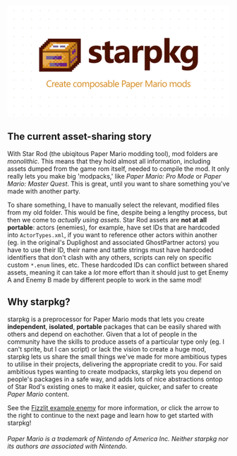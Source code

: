 ![Banner](banner.svg)

## The current asset-sharing story

With Star Rod (the ubiqitous Paper Mario modding tool), mod folders are _monolithic_. This means
that they hold almost all information, including assets dumped from the game rom itself, needed to
compile the mod. It only really lets you make big 'modpacks,' like _Paper Mario: Pro Mode_ or
_Paper Mario: Master Quest_. This is great, until you want to share something you've made with
another party.

To share something, I have to manually select the relevant, modified files from my old folder. This
would be fine, despite being a lengthy process, but then we come to _actually using assets_. Star
Rod assets are **not at all portable**: actors (enemies), for example, have set IDs that are
hardcoded into `ActorTypes.xml`, if you want to reference other actors within another (eg. in the
original's Duplighost and associated GhostPartner actors) you have to use their ID, their name and
tattle strings must have hardcoded identifiers that don't clash with any others, scripts can rely on
specific custom `*.enum` lines, etc. These hardcoded IDs can conflict between shared assets, meaning
it can take a _lot_ more effort than it should just to get Enemy A and Enemy B made by different
people to work in the same mod!

## Why starpkg?

starpkg is a preprocessor for Paper Mario mods that lets you create **independent**, **isolated**,
**portable** packages that can be easily shared with others and depend on eachother. Given that a
lot of people in the community have the skills to produce assets of a particular type only (eg. I
can't sprite, but I can script) or lack the vision to create a huge mod, starpkg lets us share the
small things we've made for more ambitious types to utilise in their projects, delivering the
appropriate credit to you. For said ambitious types wanting to create modpacks, starpkg lets you
depend on people's packages in a safe way, and adds lots of nice abstractions ontop of Star Rod's
existing ones to make it easier, quicker, and safer to create _Paper Mario_ content.

See the [Fizzlit example enemy][fizzlit-example] for more information, or click the arrow to the
right to continue to the next page and learn how to get started with starpkg!

###### Paper Mario is a trademark of Nintendo of America Inc. Neither starpkg nor its authors are associated with Nintendo.

[fizzlit-example]: https://github.com/nanaian/starpkg/tree/master/examples/fizzlit
